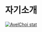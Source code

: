 # 자기소개

[![AvelChoi stat](https://github-readme-stats.vercel.app/api?username=AvelChoi)](https://github.com/anuraghazra/github-readme-stats)